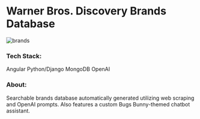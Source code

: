 # Warner Bros. Discovery Brands Database

![brands](./brands.png)

### Tech Stack:

Angular
Python/Django
MongoDB
OpenAI

### About:

Searchable brands database automatically generated utilizing web scraping and OpenAI prompts. Also features a custom Bugs Bunny-themed chatbot assistant.
